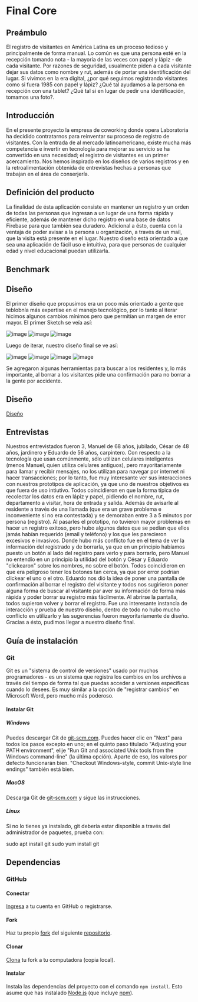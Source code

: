 # Final Core

## Preámbulo

El registro de visitantes en América Latina es un proceso tedioso y principalmente de forma manual. Lo común es que una persona esté en la recepción tomando nota - la mayoría de las veces con papel y lápiz - de cada visitante. Por razones de seguridad, usualmente piden a cada visitante dejar sus datos como nombre y rut, además de portar una identificación del lugar. Si vivimos en la era digital, ¿por qué seguimos registrando visitantes como si fuera 1985 con papel y lápiz? ¿Qué tal ayudamos a la persona en recepción con una tablet? ¿Qué tal si en lugar de pedir una identificación, tomamos una foto?.


## Introducción
En el presente proyecto la empresa de coworking donde opera Laboratoria ha decidido contratarnos para reinventar su proceso de registro de visitantes. Con la entrada de al mercado latinoamericano, existe mucha más competencia e invertir en tecnología para mejorar su servicio se ha convertido en una necesidad; el registro de visitantes es un primer acercamiento. Nos hemos inspirado en los diseños de varios registros y en la retroalimentación obtenida de entrevistas hechas a personas que trabajan en el área de conserjería.

## Definición del producto

La finalidad de ésta aplicación consiste en mantener un registro y un orden de todas las personas que ingresan a un lugar de una forma rápida y eficiente, además de mantener dicho registro en una base de datos Firebase para que también sea duradero. Adicional a ésto, cuenta con la ventaja de poder avisar a la persona u organización, a través de un mail, que la visita está presente en el lugar. 
Nuestro diseño está orientado a que sea una aplicación de fácil uso e intuitiva, para que personas de cualquier edad y nivel educacional puedan utilizarla.

## Benchmark

## Diseño
El primer diseño que propusimos era un poco más orientado a gente que teblobnía más expertise en el manejo tecnológico, por lo tanto al iterar hicimos algunos cambios mínimos pero que permitían un margen de error mayor.
El primer Sketch se veía así:

![image](https://github.com/NatalyVerdugoNogue/scl-2018-01-ProyectoFinalCore/raw/master/UX/Sketch%20baja%20fidelidad/Primer%20Prototipo/PrimerPrototipo1.jpg)
![image](https://github.com/NatalyVerdugoNogue/scl-2018-01-ProyectoFinalCore/raw/master/UX/Sketch%20baja%20fidelidad/Primer%20Prototipo/PrimerPrototipo2.jpg)
![image](https://github.com/NatalyVerdugoNogue/scl-2018-01-ProyectoFinalCore/raw/master/UX/Sketch%20baja%20fidelidad/Primer%20Prototipo/PrimerPrototipo3.jpg)

Luego de iterar, nuestro diseño final se ve así:

![image](https://github.com/NatalyVerdugoNogue/scl-2018-01-ProyectoFinalCore/raw/master/UX/Sketch%20baja%20fidelidad/Prototipo%20Iterado/Prototipo1.jpg)
![image](https://github.com/NatalyVerdugoNogue/scl-2018-01-ProyectoFinalCore/raw/master/UX/Sketch%20baja%20fidelidad/Prototipo%20Iterado/Prototipo2.jpg)
![image](https://github.com/NatalyVerdugoNogue/scl-2018-01-ProyectoFinalCore/raw/master/UX/Sketch%20baja%20fidelidad/Prototipo%20Iterado/Prototipo3.jpg)
![image](https://github.com/NatalyVerdugoNogue/scl-2018-01-ProyectoFinalCore/raw/master/UX/Sketch%20baja%20fidelidad/Prototipo%20Iterado/Prototipo4.jpg)

Se agregaron algunas herramientas para buscar a los residentes y, lo más importante, al borrar a los visitantes pide una confirmación para no borrar a la gente por accidente.

## Diseño

[Diseño](https://marvelapp.com/336198i/screen/46243708)

## Entrevistas

Nuestros entrevistados fueron 3, Manuel de 68 años, jubilado, César de 48 años, jardinero y Eduardo de 56 años, carpintero.
Con respecto a la tecnología que usan comúnmente, sólo utilizan celulares inteligentes (menos Manuel, quien utiliza celulares antiguos), pero mayoritariamente para llamar y recibir mensajes, no los utilizan para navegar por internet ni hacer transacciones; por lo tanto, fue muy interesante ver sus interacciones con nuestros prototipos de aplicación, ya que uno de nuestros objetivos es que fuera de uso intiutivo.
Todos coincidieron en que la forma típica de recolectar los datos era en lápiz y papel, pidiendo el nombre, rut, departamento a visitar, hora de entrada y salida. Además de avisarle al residente a través de una llamada (que era un grave problema e inconveniente si no era contestada) y se demoraban entre 3 a 5 minutos por persona (registro).
Al pasarles el prototipo, no tuvieron mayor problemas en hacer un registro exitoso, pero hubo algunos datos que se pedían que ellos jamás habían requerido (email y teléfono) y los que les parecieron excesivos e invasivos. 
Donde hubo más conflicto fue en el tema de ver la información del registrado y de borrarla, ya que en un principio habíamos puesto un botón al lado del registro para verlo y para borrarlo, pero Manuel no entendío en un principio la utilidad del botón y César y Eduardo "clickearon" sobre los nombres, no sobre el botón. Todos coincidieron en que era peligroso tener los botones tan cerca, ya que por error podrían clickear el uno o el otro. Eduardo nos dió la idea de poner una pantalla de confirmación al borrar el registro del visitante y todos nos sugirieron poner alguna forma de buscar al visitante par aver su información de forma más rápida y poder borrar su registro más fácilmente.
Al abrirse la pantalla, todos supieron volver y borrar el registro.
Fue una interesante instancia de interacción y prueba de nuestro diseño, dentro de todo no hubo mucho conflicto en utilizarlo y las sugerencias fueron mayoritariamente de diseño.
Gracias a ésto, pudimos llegar a nuestro diseño final.

## Guía de instalación

### Git

Git es un "sistema de control de versiones" usado por muchos programadores - es un sistema
que registra los cambios en los archivos a través del tiempo de forma tal que puedas
acceder a versiones específicas cuando lo desees. Es muy similar a la opción de "registrar cambios"
en Microsoft Word, pero mucho más poderoso.

#### Instalar Git

##### Windows

Puedes descargar Git de [git-scm.com][3]. Puedes hacer clic en "Next" para todos los pasos
excepto en uno; en el quinto paso titulado "Adjusting your PATH environment",
elije "Run Git and associated Unix tools from the Windows command-line" (la última opción).
Aparte de eso, los valores por defecto funcionarán bien. "Checkout Windows-style,
commit Unix-style line endings" también está bien.

[3]: https://git-scm.com/

##### MacOS

Descarga Git de [git-scm.com][3] y sigue las instrucciones.

##### Linux

Si no lo tienes ya instalado, git debería estar disponible a través del administrador de paquetes,
prueba con:

sudo apt install git
sudo yum install git

## Dependencias

### GitHub

#### Conectar

[Ingresa](https://github.com/) a tu cuenta en GitHub o registrarse.

#### Fork

Haz tu propio [fork](https://help.github.com/articles/fork-a-repo/)
del siguiente [repositorio](https://github.com/NatalyVerdugoNogue/scl-2018-05-bc-core-am-socialnetwork).

#### Clonar

[Clona](https://help.github.com/articles/cloning-a-repository/)
tu fork a tu computadora (copia local).

#### Instalar

Instala las dependencias del proyecto con el comando `npm
install`. Esto asume que has instalado [Node.js](https://nodejs.org/) (que
incluye [npm](https://docs.npmjs.com/)).